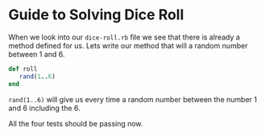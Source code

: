 # Guide to Solving Dice Roll

When we look into our `dice-roll.rb` file we see that there is already a method defined for us. Lets write our method that will a random number between 1 and 6.

```ruby
def roll
   rand(1..6)
end
```

`rand(1..6)` will give us every time a random number between the number 1 and 6 including the 6.

All the four tests should be passing now.